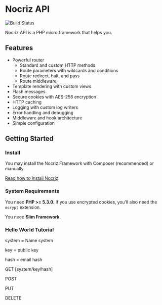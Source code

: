 # Nocriz API

[![Build Status](https://secure.travis-ci.org/codeguy/Nocriz.png)](http://travis-ci.org/codeguy/Nocriz)

Nocriz API is a PHP micro framework that helps you.

## Features

* Powerful router
    * Standard and custom HTTP methods
    * Route parameters with wildcards and conditions
    * Route redirect, halt, and pass
    * Route middleware
* Template rendering with custom views
* Flash messages
* Secure cookies with AES-256 encryption
* HTTP caching
* Logging with custom log writers
* Error handling and debugging
* Middleware and hook architecture
* Simple configuration

## Getting Started

### Install

You may install the Nocriz Framework with Composer (recommended) or manually.

[Read how to install Nocriz](http://docs.nocriz.com/getting-started-install)

### System Requirements

You need **PHP >= 5.3.0**. If you use encrypted cookies, you'll also need the `mcrypt` extension.

You need **Slim Framework**.

### Hello World Tutorial

system = Name system

key = public key

hash = email hash

GET [system/key/hash]

POST

PUT

DELETE